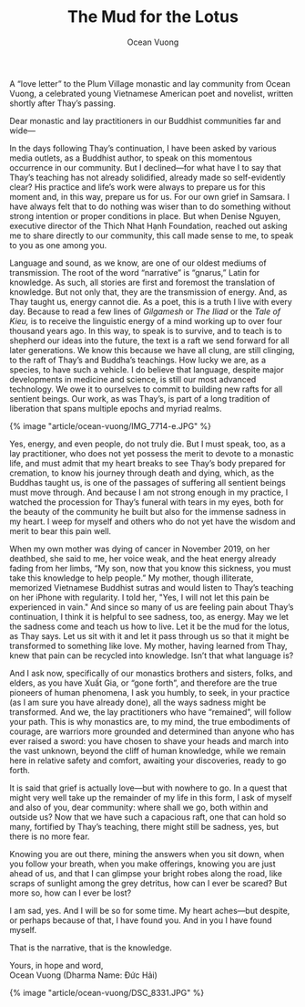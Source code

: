﻿---
title: The Mud for the Lotus
author: Ocean Vuong
---

<p class="editors-preface">A “love letter” to the Plum Village monastic and lay community from Ocean Vuong, a celebrated young Vietnamese American poet and novelist, written shortly after Thay’s passing.</p>

<p class="noIndent">Dear monastic and lay practitioners in our Buddhist communities far and wide—</p>

In the days following Thay’s continuation, I have been asked by various media outlets, as a Buddhist author, to speak on this momentous occurrence in our community. But I declined—for what have I to say that Thay’s teaching has not already solidified, already made so self-evidently clear? His practice and life’s work were always to prepare us for this moment and, in this way, prepare us for us. For our own grief in Samsara. I have always felt that to do nothing was wiser than to do something without strong intention or proper conditions in place. But when Denise Nguyen, executive director of the Thich Nhat Hạnh Foundation, reached out asking me to share directly to our community, this call made sense to me, to speak to you as one among you.

Language and sound, as we know, are one of our oldest mediums of transmission. The root of the word “narrative” is “gnarus,” Latin for knowledge. As such, all stories are first and foremost the translation of knowledge. But not only that, they are the transmission of energy. And, as Thay taught us, energy cannot die. As a poet, this is a truth I live with every day. Because to read a few lines of *Gilgamesh* or *The Iliad* or the *Tale of Kieu,* is to receive the linguistic energy of a mind working up to over four thousand years ago. In this way, to speak is to survive, and to teach is to shepherd our ideas into the future, the text is a raft we send forward for all later generations. We know this because we have all clung, are still clinging, to the raft of Thay’s and Buddha’s teachings. How lucky we are, as a species, to have such a vehicle. I do believe that language, despite major developments in medicine and science, is still our most advanced technology. We owe it to ourselves to commit to building new rafts for all sentient beings. Our work, as was Thay’s, is part of a long tradition of liberation that spans multiple epochs and myriad realms. 

{% image "article/ocean-vuong/IMG_7714-e.JPG" %}

Yes, energy, and even people, do not truly die. But I must speak, too, as a lay practitioner, who does not yet possess the merit to devote to a monastic life, and must admit that my heart breaks to see Thay’s body prepared for cremation, to know his journey through death and dying, which, as the Buddhas taught us, is one of the passages of suffering all sentient beings must move through. And because I am not strong enough in my practice, I watched the procession for Thay’s funeral with tears in my eyes, both for the beauty of the community he built but also for the immense sadness in my heart. I weep for myself and others who do not yet have the wisdom and merit to bear this pain well. 

When my own mother was dying of cancer in November 2019, on her deathbed, she said to me, her voice weak, and the heat energy already fading from her limbs, “My son, now that you know this sickness, you must take this knowledge to help people.” My mother, though illiterate, memorized Vietnamese Buddhist sutras and would listen to Thay’s teaching on her iPhone with regularity. I told her, "Yes, I will not let this pain be experienced in vain." And since so many of us are feeling pain about Thay’s continuation, I think it is helpful to see sadness, too, as energy. May we let the sadness come and teach us how to live. Let it be the mud for the lotus, as Thay says. Let us sit with it and let it pass through us so that it might be transformed to something like love. My mother, having learned from Thay, knew that pain can be recycled into knowledge. Isn’t that what language is?

And I ask now, specifically of our monastics brothers and sisters, folks, and elders, as you have Xuất Gia, or “gone forth”, and therefore are the true pioneers of human phenomena, I ask you humbly, to seek, in your practice (as I am sure you have already done), all the ways sadness might be transformed. And we, the lay practitioners who have “remained”, will follow your path. This is why monastics are, to my mind, the true embodiments of courage, are warriors more grounded and determined than anyone who has ever raised a sword: you have chosen to shave your heads and march into the vast unknown, beyond the cliff of human knowledge, while we remain here in relative safety and comfort, awaiting your discoveries, ready to go forth.

It is said that grief is actually love—but with nowhere to go. In a quest that might very well take up the remainder of my life in this form, I ask of myself and also of you, dear community: where shall we go, both within and outside us? Now that we have such a capacious raft, one that can hold so many, fortified by Thay’s teaching, there might still be sadness, yes, but there is no more fear. 

Knowing you are out there, mining the answers when you sit down, when you follow your breath, when you make offerings, knowing you are just ahead of us, and that I can glimpse your bright robes along the road, like scraps of sunlight among the grey detritus, how can I ever be scared? But more so, how can I ever be lost?

I am sad, yes. And I will be so for some time. My heart aches—but despite, or perhaps because of that, I have found you. And in you I have found myself.

<p class="noIndent">That is the narrative, that is the knowledge.</p>

<p class="signoff"><span class="signoff-lvl-1">Yours, in hope and word,</span><br/>
<span class="signoff-lvl-2">Ocean Vuong (Dharma Name: Đức Hải)</span>
</p>

<div class="article-end"></div>

{% image "article/ocean-vuong/DSC_8331.JPG" %}
